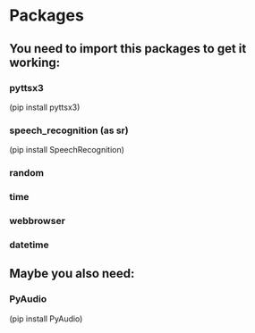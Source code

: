 # Packages

## You need to import this packages to get it working:

### pyttsx3
(pip install pyttsx3)

### speech_recognition (as sr)
(pip install SpeechRecognition)

### random

### time

### webbrowser

###  datetime

## Maybe you also need:

### PyAudio
(pip install PyAudio)
